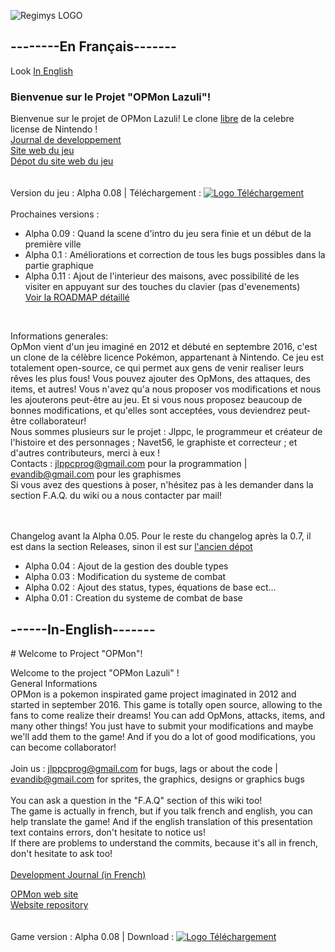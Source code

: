 ![Regimys LOGO](https://raw.githubusercontent.com/jlppc/OpMon/master/Ressources/Autres/opmon_title.png)

<h2>--------En Français-------</h2>
Look <a href="#------in-english-------"> In English</a><br/>
<h3>Bienvenue sur le Projet "OPMon Lazuli"!</h3>

Bienvenue sur le projet de OPMon Lazuli! Le clone <a href="https://github.com/jlppc/OpMon/wiki/FAQ">libre</a> de la celebre license de Nintendo !<br/>
<a href="https://github.com/jlppc/OpMon/wiki/Journal-du-developpement">Journal de developpement</a><br/>
<a href="http://opmon-game.ga">Site web du jeu</a><br/>
<a href="https://github.com/jlppc/Site-OpMon">Dépot du site web du jeu</a><br/><br/>
<br/>Version du jeu : Alpha 0.08 | Téléchargement : <a href="https://github.com/jlppc/OpMon/releases/download/alpha-v0.08/setup.exe"><img src="https://raw.githubusercontent.com/jlppc/OpMon/master/Ressources/Autres/version_logo.png" alt="Logo Téléchargement"></a><br/><br/>
Prochaines versions :<ul>

<li>Alpha 0.09 : Quand la scene d'intro du jeu sera finie et un début de la première ville</li>
<li>Alpha 0.1 : Améliorations et correction de tous les bugs possibles dans la partie graphique</li>
<li>Alpha 0.11 : Ajout de l'interieur des maisons, avec possibilité de les visiter en appuyant sur des touches du clavier (pas d'evenements)</li>
<a href="https://github.com/jlppc/OpMon/wiki/ROADMAP">Voir la ROADMAP détaillé</a><br/>
</ul>
<br/>


Informations generales:<br/>
OpMon vient d'un jeu imaginé en 2012 et débuté en septembre 2016, c'est un clone de la célèbre licence Pokémon, appartenant à Nintendo. 
Ce jeu est totalement open-source, ce qui permet aux gens de venir realiser leurs rêves les plus fous! 
Vous pouvez ajouter des OpMons, des attaques, des items, et autres! 
Vous n'avez qu'a nous proposer vos modifications et nous les ajouterons peut-être au jeu. 
Et si vous nous proposez beaucoup de bonnes modifications, et qu'elles sont acceptées, vous deviendrez peut-être collaborateur!<br/>
Nous sommes plusieurs sur le projet : Jlppc, le programmeur et créateur de l'histoire et des personnages ; Navet56, le graphiste et correcteur ; et d'autres contributeurs, merci à eux !<br/>
Contacts : jlppcprog@gmail.com pour la programmation | evandib@gmail.com pour les graphismes<br/>
Si vous avez des questions à poser, n'hésitez pas à les demander dans la section F.A.Q. du wiki ou a nous contacter par mail!<br/><br/><br/>

Changelog avant la Alpha 0.05. Pour le reste du changelog après la 0.7, il est dans la section Releases, sinon il est sur <a href="https://github.com/jlppc/Projet-Pokemon-Regimys">l'ancien dépot</a>
<ul>
<li>Alpha 0.04 : Ajout de la gestion des double types</li>
<li>Alpha 0.03 : Modification du systeme de combat</li>
<li>Alpha 0.02 : Ajout des status, types, équations de base ect...</li>
<li>Alpha 0.01 : Creation du systeme de combat de base</li>
</ul>
<h2>------In-English-------</h2>
# Welcome to Project "OPMon"!

Welcome to the project "OPMon Lazuli" !<br/>
General Informations<br/>
OPMon is a pokemon inspirated game project imaginated in 2012 and started in september 2016. This game is totally open source, allowing to the fans to come realize their dreams! You can add OpMons, attacks, items, and many other things! You just have to submit your modifications and maybe we'll add them to the game! And if you do a lot of good modifications, you can become collaborator!<br/><br/>
Join us : jlppcprog@gmail.com for bugs, lags or about the code | evandib@gmail.com for sprites, the graphics, designs or graphics bugs<br/><br/>
You can ask a question in the "F.A.Q" section of this wiki too!<br/>
The game is actually in french, but if you talk french and english, you can help translate the game! And if the english translation of this presentation text contains errors, don't hesitate to notice us!<br/>
If there are problems to understand the commits, because it's all in french, don't hesitate to ask too!<br/><br/>
<a href="https://github.com/jlppc/OpMon/wiki/Journal-du-developpement">Development Journal (in French) </a><br/>
<!--<a href="">Regimys Youtube Channel</a><br/>-->
<a href="http://opmon-game.ga">OPMon web site</a><br/>
<a href="https://github.com/jlppc/Site-OpMon">Website repository</a><br/><br/>
<br/>Game version : Alpha 0.08 | Download : <a href="https://github.com/jlppc/OpMon/releases/download/alpha-v0.08/setup.exe"><img src="https://raw.githubusercontent.com/jlppc/OpMon/master/Ressources/Autres/version_logo.png" alt="Logo Téléchargement"></a><br/><br/>

